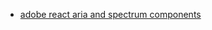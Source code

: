 - [adobe react aria and spectrum components](https://react-spectrum.adobe.com/blog/date-and-time-pickers-for-all.html)

